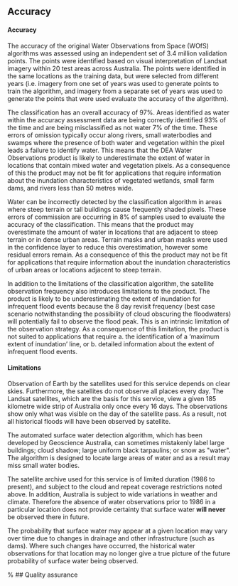 ## Accuracy

#### Accuracy

The accuracy of the original Water Observations from Space (WOfS) algorithms was assessed using an independent set of 3.4 million validation points. The points were identified based on visual interpretation of Landsat imagery within 20 test areas across Australia. The points were identified in the same locations as the training data, but were selected from different years (i.e. imagery from one set of years was used to generate points to train the algorithm, and imagery from a separate set of years was used to generate the points that were used evaluate the accuracy of the algorithm).

The classification has an overall accuracy of 97%. Areas identified as water within the accuracy assessment data are being correctly identified 93% of the time and are being misclassified as not water 7% of the time. These errors of omission typically occur along rivers, small waterbodies and swamps where the presence of both water and vegetation within the pixel leads a failure to identify water. This means that the DEA Water Observations product is likely to underestimate the extent of water in locations that contain mixed water and vegetation pixels. As a consequence of this the product may not be fit for applications that require information about the inundation characteristics of vegetated wetlands, small farm dams, and rivers less than 50 metres wide. 

Water can be incorrectly detected by the classification algorithm in areas where steep terrain or tall buildings cause frequently shaded pixels. These errors of commission are occurring in 8% of samples used to evaluate the accuracy of the classification. This means that the product may overestimate the amount of water in locations that are adjacent to steep terrain or in dense urban areas. Terrain masks and urban masks were used in the confidence layer to reduce this overestimation, however some residual errors remain. As a consequence of this the product may not be fit for applications that require information about the inundation characteristics of urban areas or locations adjacent to steep terrain.

In addition to the limitations of the classification algorithm, the satellite observation frequency also introduces limitations to the product. The product is likely to be underestimating the extent of inundation for infrequent flood events because the 8 day revisit frequency (best case scenario notwithstanding the possibility of cloud obscuring the floodwaters) will potentially fail to observe the flood peak. This is an intrinsic limitation of the observation strategy. As a consequence of this limitation, the product is not suited to applications that require a. the identification of a ‘maximum extent of inundation’ line, or b. detailed information about the extent of infrequent flood events.

#### Limitations

Observation of Earth by the satellites used for this service depends on clear skies. Furthermore, the satellites do not observe all places every day. The Landsat satellites, which are the basis for this service, view a given 185 kilometre wide strip of Australia only once every 16 days. The observations show only what was visible on the day of the satellite pass. As a result, not all historical floods will have been observed by satellite.

The automated surface water detection algorithm, which has been developed by Geoscience Australia, can sometimes mistakenly label large buildings; cloud shadow; large uniform black tarpaulins; or snow as "water". The algorithm is designed to locate large areas of water and as a result may miss small water bodies. 

The satellite archive used for this service is of limited duration (1986 to present), and subject to the cloud and repeat coverage restrictions noted above. In addition, Australia is subject to wide variations in weather and climate. Therefore the absence of water observations prior to 1986 in a particular location does not provide certainty that surface water **will never** be observed there in future.

The probability that surface water may appear at a given location may vary over time due to changes in drainage and other infrastructure (such as dams). Where such changes have occurred, the historical water observations for that location may no longer give a true picture of the future probability of surface water being observed.

% ## Quality assurance

